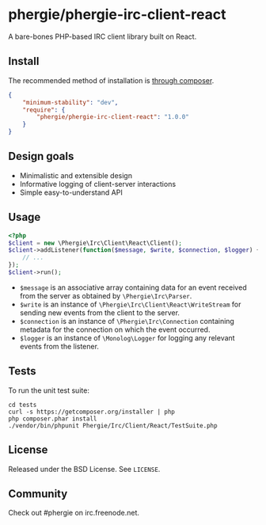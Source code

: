 # phergie/phergie-irc-client-react

A bare-bones PHP-based IRC client library built on React.

## Install

The recommended method of installation is [through composer](http://getcomposer.org).

```JSON
{
    "minimum-stability": "dev",
    "require": {
        "phergie/phergie-irc-client-react": "1.0.0"
    }
}
```

## Design goals

* Minimalistic and extensible design
* Informative logging of client-server interactions
* Simple easy-to-understand API

## Usage

```php
<?php
$client = new \Phergie\Irc\Client\React\Client();
$client->addListener(function($message, $write, $connection, $logger) {
    // ...
});
$client->run();
```

* `$message` is an associative array containing data for an event received from the server as obtained by `\Phergie\Irc\Parser`.
* `$write` is an instance of `\Phergie\Irc\Client\React\WriteStream` for sending new events from the client to the server.
* `$connection` is an instance of `\Phergie\Irc\Connection` containing metadata for the connection on which the event occurred.
* `$logger` is an instance of `\Monolog\Logger` for logging any relevant events from the listener.

## Tests

To run the unit test suite:

```
cd tests
curl -s https://getcomposer.org/installer | php
php composer.phar install
./vendor/bin/phpunit Phergie/Irc/Client/React/TestSuite.php
```

## License

Released under the BSD License. See `LICENSE`.

## Community

Check out #phergie on irc.freenode.net.
